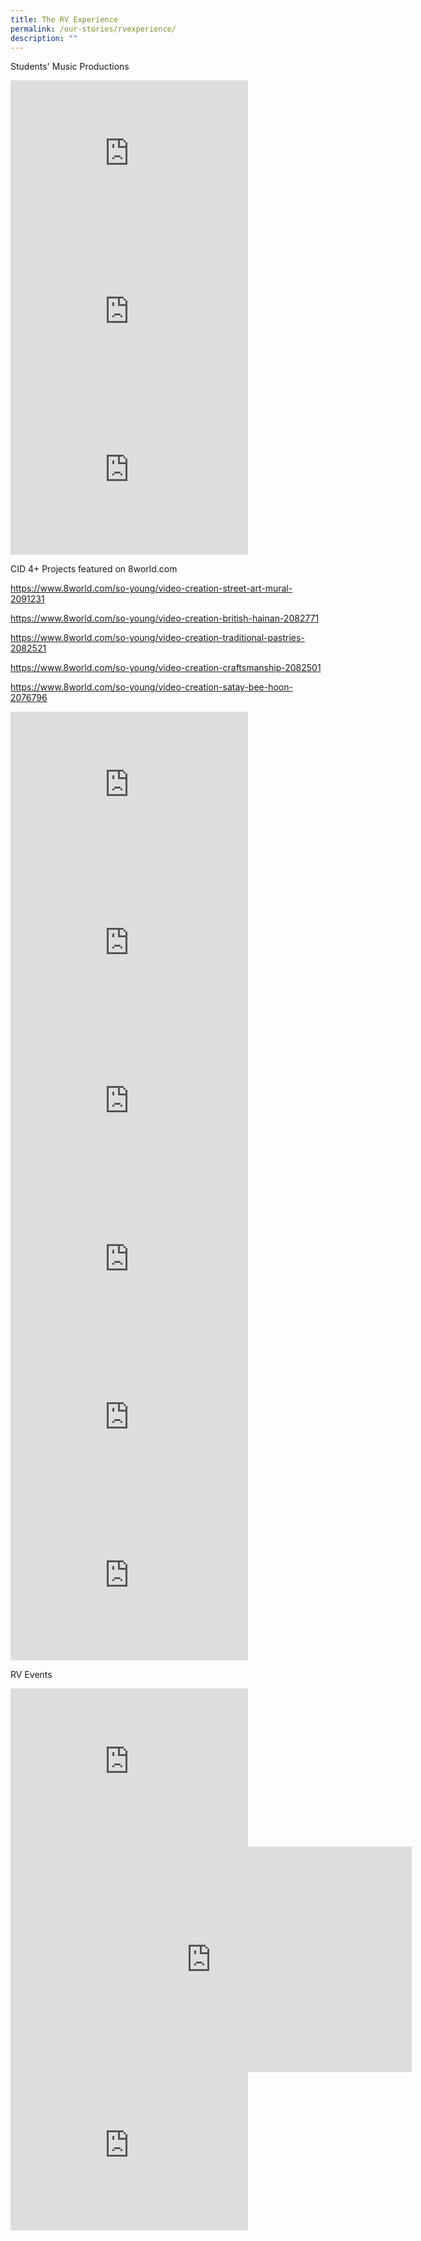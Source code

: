 ```yaml
---
title: The RV Experience
permalink: /our-stories/rvexperience/
description: ""
---
```

Students' Music Productions

<iframe allowfullscreen="" allow="accelerometer; autoplay; clipboard-write; encrypted-media; gyroscope; picture-in-picture; web-share" frameborder="0" title="立化情MV" src="https://www.youtube.com/embed/NEUpPG6rIcc" height="253" width="380"></iframe>

<iframe allowfullscreen="" allow="accelerometer; autoplay; clipboard-write; encrypted-media; gyroscope; picture-in-picture; web-share" frameborder="0" title="Class of 2019: 立化忆 MV" src="https://www.youtube.com/embed/snArU95j6Ss" height="253" width="380"></iframe>

<iframe allowfullscreen="" allow="accelerometer; autoplay; clipboard-write; encrypted-media; gyroscope; picture-in-picture; web-share" frameborder="0" title="RV Song Medley Music Video" src="https://www.youtube.com/embed/u7ywYv7G4PA" height="253" width="380"></iframe>


CID 4+ Projects featured on 8world.com

https://www.8world.com/so-young/video-creation-street-art-mural-2091231

https://www.8world.com/so-young/video-creation-british-hainan-2082771

https://www.8world.com/so-young/video-creation-traditional-pastries-2082521

https://www.8world.com/so-young/video-creation-craftsmanship-2082501

https://www.8world.com/so-young/video-creation-satay-bee-hoon-2076796

<iframe allowfullscreen="" allow="accelerometer; autoplay; clipboard-write; encrypted-media; gyroscope; picture-in-picture; web-share" frameborder="0" title="CID4+ 格物致知：传统匠人 谢翘蔚 章楚颖" src="https://www.youtube.com/embed/HgbJAeIOO4g" height="253" width="380"></iframe>

<iframe allowfullscreen="" allow="accelerometer; autoplay; clipboard-write; encrypted-media; gyroscope; picture-in-picture; web-share" frameborder="0" title="CID4 插颜观色（28 02）" src="https://www.youtube.com/embed/pygnrgbfUSM" height="253" width="380"></iframe>

<iframe allowfullscreen="" allow="accelerometer; autoplay; clipboard-write; encrypted-media; gyroscope; picture-in-picture; web-share" frameborder="0" title="新加坡华文电影 CID4 2022" src="https://www.youtube.com/embed/Rss7_gxvYfQ" height="253" width="380"></iframe>

<iframe allowfullscreen="" allow="accelerometer; autoplay; clipboard-write; encrypted-media; gyroscope; picture-in-picture; web-share" frameborder="0" title="CID 4 + 小贩文化 八视界）" src="https://www.youtube.com/embed/L96vyefGCUk" height="253" width="380"></iframe>

<iframe allowfullscreen="" allow="accelerometer; autoplay; clipboard-write; encrypted-media; gyroscope; picture-in-picture; web-share" frameborder="0" title="组屋 归属感 CID4 2022" src="https://www.youtube.com/embed/jL949xTa5J4" height="253" width="380"></iframe>

<iframe allowfullscreen="" allow="accelerometer; autoplay; clipboard-write; encrypted-media; gyroscope; picture-in-picture; web-share" frameborder="0" title="本土文学 CID4 2022" src="https://www.youtube.com/embed/aFb2jh9k9yA" height="253" width="380"></iframe>

RV Events

<iframe allowfullscreen="" allow="accelerometer; autoplay; clipboard-write; encrypted-media; gyroscope; picture-in-picture; web-share" frameborder="0" title="RVHS JC Orientation 2023 - Orientation Montage" src="https://www.youtube.com/embed/ARJhHQTI44k" height="253" width="380"></iframe>

<iframe allowfullscreen="" allow="accelerometer; autoplay; clipboard-write; encrypted-media; gyroscope; picture-in-picture; web-share" frameborder="0" title="RVHS Secondary 1 Orientation 2023" src="https://www.youtube.com/embed/jMUZUkbPN9M" height="361" width="642"></iframe>

<iframe allowfullscreen="" allow="accelerometer; autoplay; clipboard-write; encrypted-media; gyroscope; picture-in-picture; web-share" frameborder="0" title="Y.LEAD 2022 MONTAGE" src="https://www.youtube.com/embed/lQZpPhrJiKI" height="253" width="380"></iframe>







